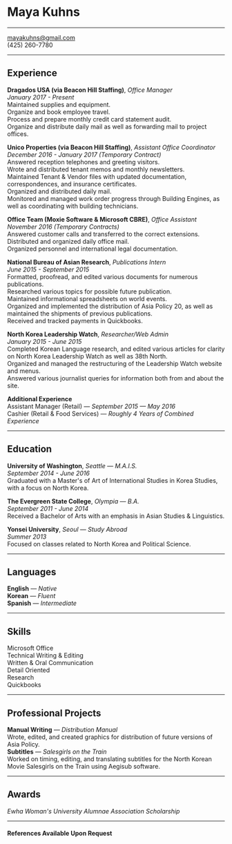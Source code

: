 # Maya Kuhns

---
mayakuhns@gmail.com  
(425) 260-7780  
  
---

## Experience

**Dragados USA (via Beacon Hill Staffing)**, *Office Manager*  
*January 2017 - Present*  
Maintained supplies and equipment.  
Organize and book employee travel.  
Process and prepare monthly credit card statement audit.  
Organize and distribute daily mail as well as forwarding mail to project offices.  

**Unico Properties (via Beacon Hill Staffing)**, *Assistant Office Coordinator*  
*December 2016 - January 2017 (Temporary Contract)*  
Answered reception telephones and greeting visitors.  
Wrote and distributed tenant memos and monthly newsletters.  
Maintained Tenant & Vendor files with updated documentation, correspondences, and insurance certificates.  
Organized and distributed daily mail.  
Monitored and managed work order progress through Building Engines, as well as coordinating with building technicians.  

**Office Team (Moxie Software & Microsoft CBRE)**, *Office Assistant*  
*November 2016 (Temporary Contracts)*  
Answered customer calls and transferred to the correct extensions.  
Distributed and organized daily office mail.  
Organized personnel and international legal documentation.  

**National Bureau of Asian Research**, *Publications Intern*  
*June 2015 - September 2015*  
Formatted, proofread, and edited various documents for numerous publications.  
Researched various topics for possible future publication.  
Maintained informational spreadsheets on world events.  
Organized and implemented the distribution of Asia Policy 20, as well as maintained the shipments of previous publications.  
Received and tracked payments in Quickbooks.  

**North Korea Leadership Watch**, *Researcher/Web Admin*  
*January 2015 - June 2015*  
Completed Korean Language research, and edited various articles for clarity on North Korea Leadership Watch as well as 38th North.  
Organized and managed the restructuring of the Leadership Watch website and menus.  
Answered various journalist queries for information both from and about the site.  

**Additional Experience**  
Assistant Manager (Retail) — *September 2015 — May 2016*  
Cashier (Retail & Food Services) — *Roughly 4 Years of Combined Experience*  

---
## Education  

**University of Washington**, *Seattle* — *M.A.I.S.*  
*September 2014 - June 2016*  
Graduated with a Master's of Art of International Studies in Korea Studies, with a focus on North Korea.  

**The Evergreen State College**, *Olympia* — *B.A.*  
*September 2011 - June 2014*  
Received a Bachelor of Arts with an emphasis in Asian Studies & Linguistics.  

**Yonsei University**, *Seoul* — *Study Abroad*  
*Summer 2013*  
Focused on classes related to North Korea and Political Science.  

---
## Languages
**English** — *Native*  
**Korean** —  *Fluent*  
**Spanish** — *Intermediate*  

---
## Skills  
Microsoft Office  
Technical Writing & Editing  
Written & Oral Communication  
Detail Oriented  
Research  
Quickbooks  

---
## Professional Projects  

**Manual Writing** — *Distribution Manual*  
Wrote, edited, and created graphics for distribution of future versions of Asia Policy.  
**Subtitles** — *Salesgirls on the Train*  
Worked on timing, editing, and translating subtitles for the North Korean Movie Salesgirls on the Train using Aegisub software.  

---
## Awards  
*Ewha Woman's University Alumnae Association Scholarship*  

---
#### References Available Upon Request  
